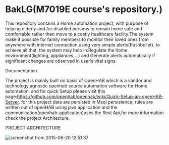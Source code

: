 # BakLG(M7019E course's repository.)

This repository contains a Home automation project, with purpose of helping elderly and /or disabled persons to remain
home safe and comfortable rather  than move to a costly healthcare facility.The system make it possible for family members
to monitor their loved ones from anywhere with internet connection using very simple alerts(Pushbullet). 
to achieve all that, the system may help in:Regulate  the home environment(lighting, appliances,...) and Generate alerts automatically if significant changes are observed in user’s vital signs.
 
 Documentation
 
The project is mainly built on basis of OpenHAB which is a vandor and technology agnostic openhab source automation
software for Home automation, and for quick Setup please visit this page:https://github.com/openhab/openhab/wiki/Quick-Setup-an-openHAB-Server.
for this project data are persisted in Msql persistence, rules are written out of openHAB using java application and the communication(openhab-application)uses the Rest Api,for more information check the project Architecture.

PROJECT ARCHITECTURE

![screenshot from 2015-06-20 12 51 37](https://cloud.githubusercontent.com/assets/8640427/8266996/d934fc6e-174c-11e5-9857-352d4e25ce80.png)




